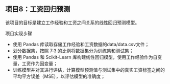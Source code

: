 ## 项目8：工资回归预测
该项目的目标是建立工作经验和工资之间关系的线性回归预测模型。

项目实现步骤
- 使用 Pandas 库读取存储工作经验和工资数据的data/data.csv文件；
- 划分数据集，按照 7:3 的比例将数据集分为训练集和测试集；
- 使用 Pandas 和 Scikit-Learn 库构建线性回归模型，使用工作经验作为自变量，工资作为因变量；
- 训练模型并对其进行评估，计算模型预测值与测试集中的真实工资标签之间的平均平方误差（MSE），以评估模型的准确度；